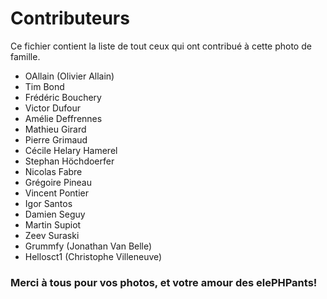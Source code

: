 # Contributeurs
Ce fichier contient la liste de tout ceux qui ont contribué à cette photo de famille. 

+ OAllain (Olivier Allain)
+ Tim Bond
+ Frédéric Bouchery
+ Victor Dufour
+ Amélie Deffrennes
+ Mathieu Girard
+ Pierre Grimaud
+ Cécile Helary Hamerel
+ Stephan Höchdoerfer
+ Nicolas Fabre
+ Grégoire Pineau
+ Vincent Pontier
+ Igor Santos
+ Damien Seguy
+ Martin Supiot
+ Zeev Suraski
+ Grummfy (Jonathan Van Belle)
+ Hellosct1 (Christophe Villeneuve)

### Merci à tous pour vos photos, et votre amour des elePHPants! 
